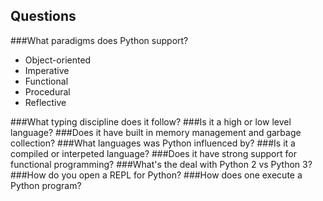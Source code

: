 ## Questions

###What paradigms does Python support?
+ Object-oriented
+ Imperative
+ Functional
+ Procedural
+ Reflective

###What typing discipline does it follow?
###Is it a high or low level language?
###Does it have built in memory management and garbage collection?
###What languages was Python influenced by?
###Is it a compiled or interpeted language?
###Does it have strong support for functional programming?
###What's the deal with Python 2 vs Python 3?
###How do you open a REPL for Python?
###How does one execute a Python program?